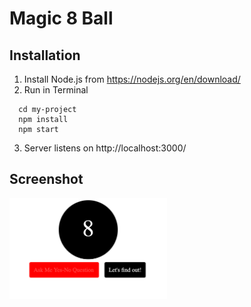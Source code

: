 # Magic 8 Ball

## Installation

1. Install Node.js from https://nodejs.org/en/download/
2. Run in Terminal
```
  cd my-project
  npm install
  npm start
```
3. Server listens on http://localhost:3000/

## Screenshot
<a href="url"><img src="https://github.com/marekgit/Magic8Ball/blob/main/screenshots/screenshot.png" align="center" height="50%" width="50%" ></a>
